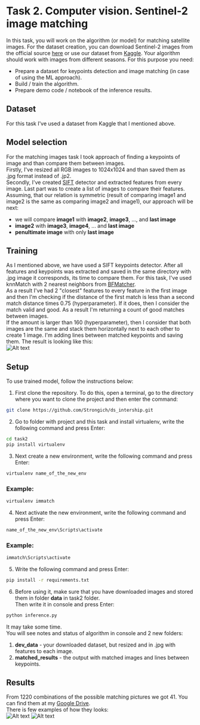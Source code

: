 # Task 2. Computer vision. Sentinel-2 image matching
In this task, you will work on the algorithm (or model) for matching satellite images. For the
dataset creation, you can download Sentinel-2 images from the official source [here](https://dataspace.copernicus.eu/browser/) or use our
dataset from [Kaggle](https://www.kaggle.com/datasets/isaienkov/deforestation-in-ukraine). Your algorithm should work with images from different seasons. For this
purpose you need:
* Prepare a dataset for keypoints detection and image matching (in case of using the ML
approach).
* Build / train the algorithm.
* Prepare demo code / notebook of the inference results.

## Dataset 
For this task I've used a dataset from Kaggle that I mentioned above.
## Model selection
For the matching images task I took approach of finding a keypoints of image and than compare them between images. \
Firstly, I've resized all RGB images to 1024x1024 and than saved them as .jpg format instead of .jp2. \
Secondly, I've created [SIFT](https://docs.opencv.org/4.x/da/df5/tutorial_py_sift_intro.html) detector and extracted features from every image.
Last part was to create a list of images to compare their features. Assuming, that our relation is symmetric (result of comparing image1 and image2 is the same as comparing image2 and image1), our approach will be next:
* we will compare **image1** with **image2**, **image3**, ..., and **last image**
* **image2** with **image3**, **image4**, ... and **last image** 
* **penultimate image** with only **last image**
## Training
As I mentioned above, we have used a SIFT keypoints detector. After all features and keypoints was extracted and saved in the same directory with .jpg image it corresponds, its time to compare them. For this task, I've used knnMatch with 2 nearest neighbors from [BFMatcher](https://docs.opencv.org/4.x/d3/da1/classcv_1_1BFMatcher.html). \
As a result I've had 2 "closest" features to every feature in the first image and then I'm checking if the distance of the first match is less than a second match distance times 0.75 (hyperparameter). If it does, then I consider the match valid and good. As a result I'm returning a count of good matches between images. \
If the amount is larger than 160 (hyperparameter), then I consider that both images are the same and stack them horizontally next to each other to create 1 image. I'm adding lines between matched keypoints and saving them.
The result is looking like this: \
![Alt text](matched_results/2.jpg)

## Setup
To use trained model, follow the instructions below:
1. First clone the repository. To do this, open a terminal, go to the directory where you want to clone the project and then enter the command:
```bash
git clone https://github.com/Strongich/ds_intership.git
```
2. Go to folder with project and this task and install virtualenv, write the following command and press Enter:
```bash
cd task2
pip install virtualenv
```
3. Next create a new environment, write the following command and press Enter:
```bash
virtualenv name_of_the_new_env
```
### Example:
```bash
virtualenv immatch
```
4. Next activate the new environment, write the following command and press Enter:
```bash
name_of_the_new_env\Scripts\activate
```
### Example:
```bash
immatch\Scripts\activate
```
5. Write the following command and press Enter:
 ```bash
pip install -r requirements.txt
```
6. Before using it, make sure that you have downloaded images and stored them in folder **data** in task2 folder. \
Then write it in console and press Enter:
```bash
python inference.py
```
It may take some time. \
You will see notes and status of algorithm in console and 2 new folders:
1. **dev_data** - your downloaded dataset, but resized and in .jpg with features to each image.
2. **matched_results** - the output with matched images and lines between keypoints.
## Results
From 1220 combinations of the possible matching pictures we got 41. You can find them at my [Google Drive](https://drive.google.com/drive/u/1/folders/1obTaYc_t9wuczuqPbm7Tm6_vYq2TN4jm). \
 There is few examples of how they looks: \
![Alt text](matched_results/7.jpg) 
![Alt text](matched_results/1.jpg)
